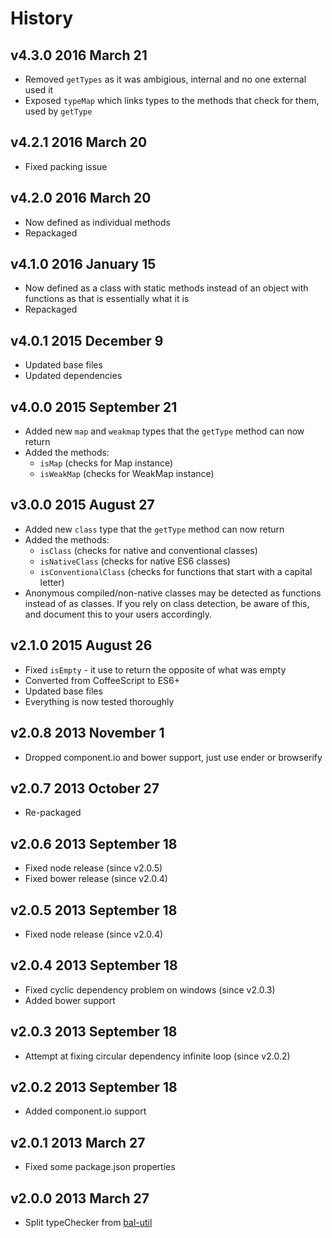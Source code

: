 # History

## v4.3.0 2016 March 21
- Removed `getTypes` as it was ambigious, internal and no one external used it
- Exposed `typeMap` which links types to the methods that check for them, used by `getType`

## v4.2.1 2016 March 20
- Fixed packing issue

## v4.2.0 2016 March 20
- Now defined as individual methods
- Repackaged

## v4.1.0 2016 January 15
- Now defined as a class with static methods instead of an object with functions as that is essentially what it is
- Repackaged

## v4.0.1 2015 December 9
- Updated base files
- Updated dependencies

## v4.0.0 2015 September 21
- Added new `map` and `weakmap` types that the `getType` method can now return
- Added the methods:
 	- `isMap` (checks for Map instance)
	- `isWeakMap` (checks for WeakMap instance)

## v3.0.0 2015 August 27
- Added new `class` type that the `getType` method can now return
- Added the methods:
 	- `isClass` (checks for native and conventional classes)
	- `isNativeClass` (checks for native ES6 classes)
	- `isConventionalClass` (checks for functions that start with a capital letter)
- Anonymous compiled/non-native classes may be detected as functions instead of as classes. If you rely on class detection, be aware of this, and document this to your users accordingly.

## v2.1.0 2015 August 26
- Fixed `isEmpty` - it use to return the opposite of what was empty
- Converted from CoffeeScript to ES6+
- Updated base files
- Everything is now tested thoroughly

## v2.0.8 2013 November 1
- Dropped component.io and bower support, just use ender or browserify

## v2.0.7 2013 October 27
- Re-packaged

## v2.0.6 2013 September 18
- Fixed node release (since v2.0.5)
- Fixed bower release (since v2.0.4)

## v2.0.5 2013 September 18
- Fixed node release (since v2.0.4)

## v2.0.4 2013 September 18
- Fixed cyclic dependency problem on windows (since v2.0.3)
- Added bower support

## v2.0.3 2013 September 18
- Attempt at fixing circular dependency infinite loop (since v2.0.2)

## v2.0.2 2013 September 18
- Added component.io support

## v2.0.1 2013 March 27
- Fixed some package.json properties

## v2.0.0 2013 March 27
- Split typeChecker from [bal-util](https://github.com/balupton/bal-util)
